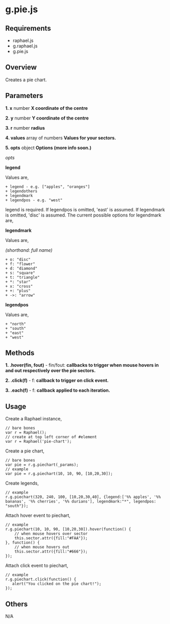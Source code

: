 # g.pie.js #

## Requirements ##

 + raphael.js
 + g.raphael.js
 + g.pie.js
 
## Overview ##

Creates a pie chart.

## Parameters ##

**1. x** number **X coordinate of the centre**

**2. y** number **Y coordinate of the centre**

**3. r** number **radius**

**4. values** array of numbers **Values for your sectors.**

**5. opts** object **Options (more info soon.)**

_opts_

**legend**

Values are,

    + legend - e.g. ["apples", "oranges"]
    + legendothers
    + legendmark 
    + legendpos - e.g. "west"

legend is required. If legendpos is omitted, 'east' is assumed. If legendmark is omitted, 'disc' is assumed. The current possible options for legendmark are,

**legendmark**

Values are,

_(shorthand: full name)_

    + o: "disc"
    + f: "flower"
    + d: "diamond"
    + s: "square"
    + t: "triangle"
    + *: "star"
    + x: "cross"
    + +: "plus"
    + ->: "arrow"

**legendpos**

Values are,

    + "north"
    + "south"
    + "east"
    + "west"
    
## Methods ##

**1. .hover(fin, fout)** - fin/fout: **callbacks to trigger when mouse hovers in and out respectively over the pie sectors.**

**2. .click(f)** - f: **callback to trigger on click event.**

**3. .each(f)** - f: **callback applied to each iteration.**


## Usage ##

Create a Raphael instance, 


    // bare bones
    var r = Raphael();
    // create at top left corner of #element
    var r = Raphael('pie-chart');
    
    
Create a pie chart,


    // bare bones
    var pie = r.g.piechart(_params);
    // example
    var pie = r.g.piechart(10, 10, 90, [10,20,30]);
    
    
Create legends,


    // example
    r.g.piechart(320, 240, 100, [10,20,30,40], {legend:['%% apples', '%% bananas', '%% cherries', '%% durians'], legendmark:"*", legendpos: "south"});
    
Attach hover event to piechart,


    // example
    r.g.piechart(10, 10, 90, [10,20,30]).hover(function() {
        // when mouse hovers over sector 
        this.sector.attr({fill:"#FAA"});
    }, function() {
        // when mouse hovers out
        this.sector.attr({fill:"#666"});
    });
    
Attach click event to piechart,


    // example
    r.g.piechart.click(function() {
       alert("You clicked on the pie chart!"); 
    });
    
## Others ##

N/A